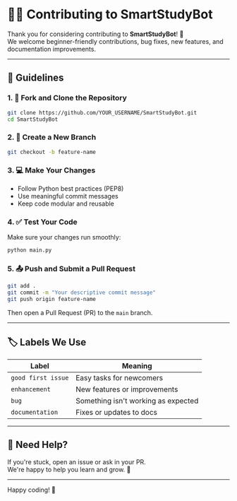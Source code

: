 # 🧑‍💻 Contributing to SmartStudyBot

Thank you for considering contributing to **SmartStudyBot**! 🙌  
We welcome beginner-friendly contributions, bug fixes, new features, and documentation improvements.

---

## 📌 Guidelines

### 1. 🔧 Fork and Clone the Repository
```bash
git clone https://github.com/YOUR_USERNAME/SmartStudyBot.git
cd SmartStudyBot
```

### 2. 🌱 Create a New Branch
```bash
git checkout -b feature-name
```

### 3. 💻 Make Your Changes
- Follow Python best practices (PEP8)
- Use meaningful commit messages
- Keep code modular and reusable

### 4. ✅ Test Your Code
Make sure your changes run smoothly:
```bash
python main.py
```

### 5. 📤 Push and Submit a Pull Request
```bash
git add .
git commit -m "Your descriptive commit message"
git push origin feature-name
```

Then open a Pull Request (PR) to the `main` branch.

---

## 🏷️ Labels We Use

| Label              | Meaning                             |
|-------------------|-------------------------------------|
| `good first issue`| Easy tasks for newcomers            |
| `enhancement`     | New features or improvements        |
| `bug`             | Something isn't working as expected |
| `documentation`   | Fixes or updates to docs            |

---

## 🙌 Need Help?

If you're stuck, open an issue or ask in your PR.  
We're happy to help you learn and grow. 💙

---

Happy coding! 🚀

